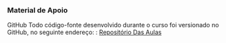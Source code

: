 ### Material de Apoio

GitHub
Todo código-fonte desenvolvido durante o curso foi versionado no GitHub, no seguinte endereço: : [Repositório Das Aulas](https://github.com/felipeAguiarCode/angular-playground/tree/main/C2%20-%20Typescript%20para%20Angular)
